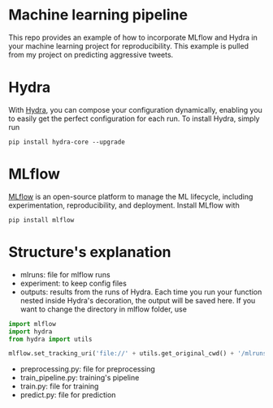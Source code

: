 # Machine learning pipeline
This repo provides an example of how to incorporate MLflow and Hydra in your machine learning project for reproducibility. This example is pulled from my project on predicting aggressive tweets.

# Hydra
With [Hydra](https://hydra.cc/), you can compose your configuration dynamically, enabling you to easily get the perfect configuration for each run. To install Hydra, simply run
```
pip install hydra-core --upgrade
```
# MLflow
[MLflow](https://mlflow.org/) is an open-source platform to manage the ML lifecycle, including experimentation, reproducibility, and deployment. Install MLflow with 
```
pip install mlflow
```

# Structure's explanation
* mlruns: file for mlflow runs
* experiment: to keep config files
* outputs: results from the runs of Hydra. Each time you run your function nested inside Hydra's decoration, the output will be saved here. If you want to change the directory in mlflow folder, use
```python
import mlflow
import hydra
from hydra import utils

mlflow.set_tracking_uri('file://' + utils.get_original_cwd() + '/mlruns')
```
* preprocessing.py: file for preprocessing
* train_pipeline.py: training's pipeline
* train.py: file for training
* predict.py: file for prediction

